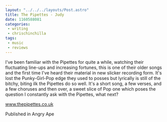 ```yaml
---
layout: "../../../layouts/Post.astro"
title: The Pipettes - Judy
date: 1160588081
categories:
 - writing
 - chrischinchilla
tags: 
 - music 
 - reviews
---
```


I've been familiar with the Pipettes for quite a while, watching their fluctuating line-ups and increasing fortunes, this is one of their older songs and the first time I've heard their material in new slicker recording form. It's lost the Punky-Girl-Pop edge they used to posses but lyrically is still of the bitchy, biting ilk the Pipettes do so well. It's a short song, a few verses, and a few choruses and then over, a sweet slice of Pop one which poses the question I constantly ask with the Pipettes, what next?

<a href="https://www.thepipettes.co.uk" target="_blank">www.thepipettes.co.uk</a>

Published in Angry Ape
